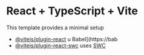 # React + TypeScript + Vite
This template provides a minimal setup
- [@vitejs/plugin-react](htps://github.com/vitejs/vite-plugin-rect/blob/main/packages/plugin-react/README.md) u Babel](https://bab
- [@vitejs/plugin-react-swc](https://github.com/vitejs/vite-plugin-react-swc) uses [SWC](https://swc.rs/)

